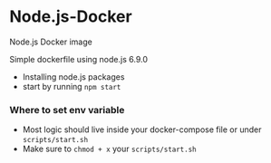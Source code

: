# Node.js-Docker
Node.js Docker image

Simple dockerfile using node.js 6.9.0
  - Installing node.js packages 
  - start by running `npm start`

### Where to set env variable
  - Most logic should live inside your docker-compose file or under `scripts/start.sh`
  - Make sure to `chmod + x` your `scripts/start.sh`
